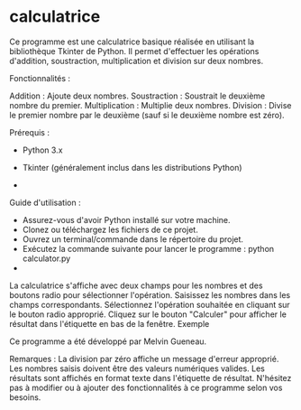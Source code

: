 # calculatrice


Ce programme est une calculatrice basique réalisée en utilisant la bibliothèque Tkinter de Python. Il permet d'effectuer les opérations d'addition, soustraction, multiplication et division sur deux nombres.

Fonctionnalités :

  Addition : Ajoute deux nombres.
  Soustraction : Soustrait le deuxième nombre du premier.
  Multiplication : Multiplie deux nombres.
  Division : Divise le premier nombre par le deuxième (sauf si le deuxième nombre est zéro).


Prérequis :
-  Python 3.x
-  Tkinter (généralement inclus dans les distributions Python)

-  
Guide d'utilisation :

-  Assurez-vous d'avoir Python installé sur votre machine.
-  Clonez ou téléchargez les fichiers de ce projet.
-  Ouvrez un terminal/commande dans le répertoire du projet.
-  Exécutez la commande suivante pour lancer le programme : python calculator.py
-  
La calculatrice s'affiche avec deux champs pour les nombres et des boutons radio pour sélectionner l'opération. Saisissez les nombres dans les champs correspondants.
Sélectionnez l'opération souhaitée en cliquant sur le bouton radio approprié. Cliquez sur le bouton "Calculer" pour afficher le résultat dans l'étiquette en bas de la fenêtre.
Exemple



Ce programme a été développé par Melvin Gueneau.

Remarques :
La division par zéro affiche un message d'erreur approprié.
Les nombres saisis doivent être des valeurs numériques valides.
Les résultats sont affichés en format texte dans l'étiquette de résultat.
N'hésitez pas à modifier ou à ajouter des fonctionnalités à ce programme selon vos besoins.
